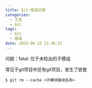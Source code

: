 ```yaml
---
title: Git-错误记录
categories:
  - 工具
  - Git
tags:
  - Git
  - 错误
date: 2023-06-15 11:36:11
---
```




问题：fatal: 位于未检出的子模组

常见于git项目中还有git项目，发生了嵌套

```shell
$ git rm --cache <子模块路径名称>
```

